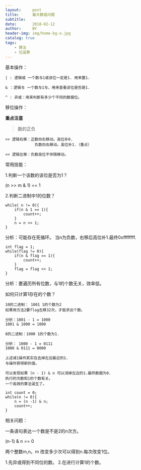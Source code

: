 ```yaml
---
layout:     post
title:      最大数组问题
subtitle:   
date:       2018-02-12
author:     BY
header-img: img/home-bg-o.jpg
catalog: true
tags:
    - 算法
    - 位运算
---
```


基本操作：

```
| : 逻辑或 一个数与1或该位一定是1. 用来置1.  

& ：逻辑与 一个数与1与，用来查看该位是否是1.

^ : 异或：用来判断有多少个不同的数据位。

```

移位操作：

**重点注意**   
>数的正负

```
>> 逻辑右移：正数向右移动。高位补0.
             负数向右移动。高位补1.（重点）

<< 逻辑左移：负数高位不伴随移动。

```

常用技能：

1.判断一个该数的该位是否为1？

(n >> m & 1) == 1

2.判断二进制中1的位数？

```
while( n != 0){
    if(n & 1 == 1){
        count++;
    }
    n = n >> 1;
}

```
分析：可能存在死循环。
当n为负数，右移后高位补1.最终0xffffffff.

```
int flag = 1;
while(flag != 0){
    if(n & flag == 1){
        count++;
    }
    flag = flag << 1;
}

```

分析：要遍历所有位数，与1的个数无关，效率低。

如何只计算1存在的个数？



```
10的二进制： 1001 1的个数为2
如果用方法2要flag左移32次，才能求出个数。

分析：1001 - 1 = 1000
1001 & 1000 = 1000

8的二进制：1000 1的个数为1.

分析： 1000 - 1 = 0111
1000 & 0111 = 0000

上述减1操作其实在去掉左边最近的1.
与操作获得新的值。

可以发现如果 (n - 1) & n 可以消掉左边的1.最终数据为0.
执行的次数和1的个数有关。
一个高效的算法诞生了。

```

```
int count = 0;
while(n != 0){
    n = (n -1) & n;
    count++;
}

```

相关问题：

一条语句表达一个数是不是2的n次方。

(n-1) & n == 0

两个整数m,n。m 改变多少次可以得到n.每次改变1位。

1.先异或得到不同位的数。
2.在进行计算1的个数。